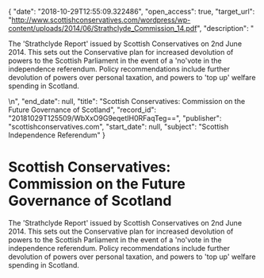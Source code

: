 {
  "date": "2018-10-29T12:55:09.322486", 
  "open_access": true, 
  "target_url": "http://www.scottishconservatives.com/wordpress/wp-content/uploads/2014/06/Strathclyde_Commission_14.pdf", 
  "description": "<p>The 'Strathclyde Report' issued by Scottish Conservatives on 2nd June 2014. This sets out the Conservative plan for increased devolution of powers to the Scottish Parliament in the event of a 'no'vote in the independence referendum. Policy recommendations include further devolution of powers over personal taxation, and powers to 'top up' welfare spending in Scotland.</p>\n", 
  "end_date": null, 
  "title": "Scottish Conservatives: Commission on the Future Governance of Scotland", 
  "record_id": "20181029T125509/WbXxO9G9eqetIH0RFaqTeg==", 
  "publisher": "scottishconservatives.com", 
  "start_date": null, 
  "subject": "Scottish Independence Referendum"
}

# Scottish Conservatives: Commission on the Future Governance of Scotland

<p>The 'Strathclyde Report' issued by Scottish Conservatives on 2nd June 2014. This sets out the Conservative plan for increased devolution of powers to the Scottish Parliament in the event of a 'no'vote in the independence referendum. Policy recommendations include further devolution of powers over personal taxation, and powers to 'top up' welfare spending in Scotland.</p>
